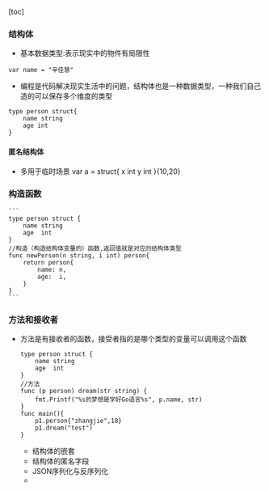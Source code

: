 [toc]
### 结构体
- 基本数据类型:表示现实中的物件有局限性
```
var name = "辛佳慧"
```
- 编程是代码解决现实生活中的问题，结构体也是一种数据类型，一种我们自己造的可以保存多个维度的类型
```
type person struct{
    name string
    age int
}

```
#### 匿名结构体
- 多用于临时场景
var a = struct{
    x int
    y int
}{10,20}
### 构造函数
    ``` 
    type person struct {
    	name string
    	age  int
    }
    //构造（构造结构体变量的）函数,返回值就是对应的结构体类型
    func newPerson(n string, i int) person{
    	return person{
    		name: n,
    		age:  i,
    	}
    }
    ```
### 方法和接收者
- 方法是有接收者的函数，接受者指的是哪个类型的变量可以调用这个函数
    ```
    type person struct {
    	name string
    	age  int
    }
    //方法
    func (p person) dream(str string) {
	    fmt.Printf("%s的梦想是学好Go语言%s", p.name, str)
    }
    func main(){
        p1.person{"zhangjie",18}
        p1.dream("test") 
    }
    ```

    - 结构体的嵌套
    - 结构体的匿名字段
    - JSON序列化与反序列化
    - 
